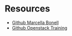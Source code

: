 # Resources

- [Github Marcella Bonell](https://github.com/MBonell)
- [Github Openstack Training](https://github.com/openstack-hackathon)
